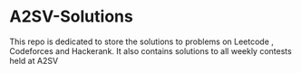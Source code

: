 # A2SV-Solutions
This repo is dedicated to store the solutions to problems on Leetcode , Codeforces and Hackerank. It also contains solutions to all weekly contests held at A2SV
